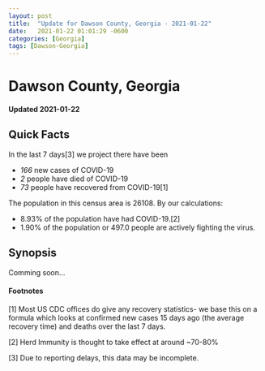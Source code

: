 ```yaml
---
layout: post
title:  "Update for Dawson County, Georgia - 2021-01-22"
date:   2021-01-22 01:01:29 -0600
categories: [Georgia]
tags: [Dawson-Georgia]
---
```


# Dawson County, Georgia
#### Updated 2021-01-22

## Quick Facts

In the last 7 days[3] we project there have been
- *166* new cases of COVID-19
- *2* people have died of COVID-19
- *73* people have recovered from COVID-19[1]

The population in this census area is 26108. By our calculations:
- 8.93% of the population have had COVID-19.[2]
- 1.90% of the population or 497.0 people are actively fighting the virus.

## Synopsis

Comming soon...


#### Footnotes

[1] Most US CDC offices do give any recovery statistics- we base this on a formula which looks at confirmed new cases
15 days ago (the average recovery time) and deaths over the last 7 days.

[2] Herd Immunity is thought to take effect at around ~70-80%

[3] Due to reporting delays, this data may be incomplete.
 
    